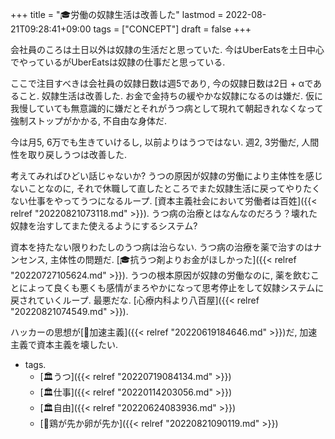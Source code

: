+++
title = "🎓労働の奴隷生活は改善した"
lastmod = 2022-08-21T09:28:41+09:00
tags = ["CONCEPT"]
draft = false
+++

会社員のころは土日以外は奴隷の生活だと思っていた. 今はUberEatsを土日中心でやっているがUberEatsは奴隷の仕事だと思っている.

ここで注目すべきは会社員の奴隷日数は週5であり, 今の奴隷日数は2日 + αであること. 奴隷生活は改善した. お金で金持ちの緩やかな奴隷になるのは嫌だ. 仮に我慢していても無意識的に嫌だとそれがうつ病として現れて朝起きれなくなって強制ストップがかかる, 不自由な身体だ.

今は月5, 6万でも生きていけるし, 以前よりはうつではない. 週2, 3労働だ, 人間性を取り戻しうつは改善した.

考えてみればひどい話じゃないか? うつの原因が奴隷の労働により主体性を感じないことなのに, それで休職して直したところでまた奴隷生活に戻ってやりたくない仕事をやってうつになるループ. [資本主義社会において労働者は百姓]({{< relref "20220821073118.md" >}}). うつ病の治療とはなんなのだろう？壊れた奴隷を治すしてまた使えるようにするシステム?

資本を持たない限りわたしのうつ病は治らない. うつ病の治療を薬で治すのはナンセンス, 主体性の問題だ. [🎓抗うつ剤よりお金がほしかった]({{< relref "20220727105624.md" >}}). うつの根本原因が奴隷の労働なのに, 薬を飲むことによって良くも悪くも感情がまろやかになって思考停止をして奴隷システムに戻されていくループ. 最悪だな. [心療内科より八百屋]({{< relref "20220821074549.md" >}}).

ハッカーの思想が[📝加速主義]({{< relref "20220619184646.md" >}})だ, 加速主義で資本主義を壊したい.

-   tags.
    -   [🏛うつ]({{< relref "20220719084134.md" >}})
    -   [🏛仕事]({{< relref "20220114203056.md" >}})
    -   [🏛自由]({{< relref "20220624083936.md" >}})
    -   [🔖鶏が先か卵が先か]({{< relref "20220821090119.md" >}})
